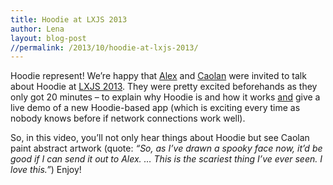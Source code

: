 ```yaml
---
title: Hoodie at LXJS 2013
author: Lena
layout: blog-post
//permalink: /2013/10/hoodie-at-lxjs-2013/
---
```

Hoodie represent! We&#8217;re happy that [Alex][1] and [Caolan][2] were invited to talk about Hoodie at [LXJS 2013][3]. They were pretty excited beforehands as they only got 20 minutes – to explain why Hoodie is and how it works <span style="text-decoration: underline;">and</span> give a live demo of a new Hoodie-based app (which is exciting every time as nobody knows before if network connections work well).

So, in this video, you&#8217;ll not only hear things about Hoodie but see Caolan paint abstract artwork (quote: *&#8220;So, as I&#8217;ve drawn a spooky face now, it&#8217;d be good if I can send it out to Alex. &#8230; This is the scariest thing I&#8217;ve ever seen. I love this.&#8221;*) Enjoy!

 [1]: http://twitter.com/espylaub
 [2]: http://twitter.com/caolan
 [3]: http://2013.lxjs.org/
